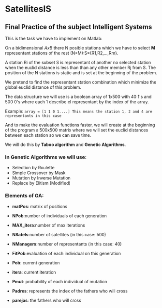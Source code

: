 # SatellitesIS
## Final Practice of the subject Intelligent Systems
This is the task we have to implement on Matlab:

On a bidimensional _AxB_ there N posible stations which we have to select **M** representant stations of the rest (N>M):S={R1,R2,...,Rm}.

A station Ri of the subset S is representant of another no selected station when the euclid distance is less than than any other member Rj from S. The position of the N stations is static and is set at the beginning of the problem.

We pretend to find the representant station combination which minimize the global euclid distance of this problem.

The data structure we will use is a boolean array of 1x500 with 40 1's and 500 0's where each 1 describe el representant by the index of the array. 

Example:
`array = [1 1 0 1....] This means the station 1, 2 and 4 are representants in this case`

And to make the evaluation functions faster, we will create at the beginning of the program a 500x500 matrix where we will set the euclid distances between each station so we can save time. 

We will do this by **Taboo algorithm** and **Genetic Algorithms**.

### **In Genetic Algorithms we will use:**
- Selection by Roulette
- Simple Crossover by Mask
- Mutation by Inverse Mutation
- Replace by Elitism (Modified)

### **Elements of GA:**

- **matPos**: matrix of positions

- **NPob**:number of individuals of each generation

- **MAX_itera**:number of max iterations

- **NSatels**:number of satellites (in this case: 500)

- **NManagers**:number of representants (in this case: 40)

- **FitPob**:evaluation of each individual on this generation

- **Pob**: current generation

- **itera**: current iteration

- **Pmut**: probability of each individual of mutation

- **Padres**: represents the index of the fathers who will cross

- **parejas**: the fathers who will cross
